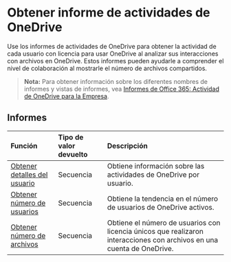 # <a name="onedrive-activity-reports"></a>Obtener informe de actividades de OneDrive

Use los informes de actividades de OneDrive para obtener la actividad de cada usuario con licencia para usar OneDrive al analizar sus interacciones con archivos en OneDrive. Estos informes pueden ayudarle a comprender el nivel de colaboración al mostrarle el número de archivos compartidos.

> **Nota:** Para obtener información sobre los diferentes nombres de informes y vistas de informes, vea [Informes de Office 365: Actividad de OneDrive para la Empresa]((https://support.office.com/client/OneDrive-for-Business-user-activity-8bbe4bf8-221b-46d6-99a5-2fb3c8ef9353)).

## <a name="reports"></a>Informes

| Función                                 | Tipo de valor devuelto | Descripción                              |
| :--------------------------------------- | :---------- | :--------------------------------------- |
| [Obtener detalles del usuario](../api/reportroot_getonedriveactivityuserdetail.md) | Secuencia      | Obtiene información sobre las actividades de OneDrive por usuario. |
| [Obtener número de usuarios](../api/reportroot_getonedriveactivityusercounts.md) | Secuencia      | Obtiene la tendencia en el número de usuarios de OneDrive activos. |
| [Obtener número de archivos](../api/reportroot_getonedriveactivityfilecounts.md) | Secuencia      | Obtiene el número de usuarios con licencia únicos que realizaron interacciones con archivos en una cuenta de OneDrive. |

